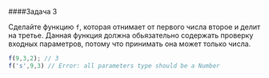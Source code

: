 ####Задача 3

Сделайте функцию `f`, которая отнимает от первого числа второе и делит на третье. Данная функция должна обьязательно содержать проверку входных параметров, потому что принимать она может только числа.

```js
f(9,3,2); // 3
f('s',9,3) // Error: all parameters type should be a Number
```

